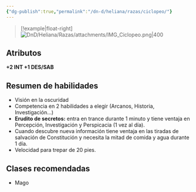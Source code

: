```yaml
---
{"dg-publish":true,"permalink":"/dn-d/heliana/razas/ciclopeo/"}
---
```


>[!example|float-right]
![DnD/Heliana/Razas/attachments/IMG_Ciclopeo.png|400](/img/user/DnD/Heliana/Razas/attachments/IMG_Ciclopeo.png)

## Atributos
**+2 INT +1 DES/SAB**

## Resumen de habilidades
- Visión en la oscuridad
- Competencia en 2 habilidades a elegir (Arcanos, Historia, Investigación...)
- **Erudito de secretos:** entra en trance durante 1 minuto y tiene ventaja en Percepción, Investigación y Perspicacia (1 vez al día).
- Cuando descubre nueva información tiene ventaja en las tiradas de salvación de Constitución y necesita la mitad de comida y agua durante 1 día.
- Velocidad para trepar de 20 pies.

## Clases recomendadas
- Mago